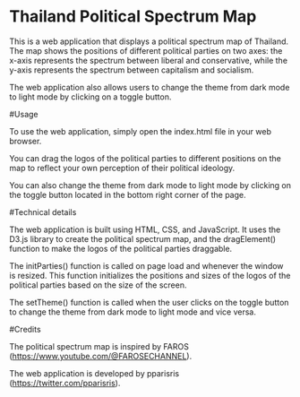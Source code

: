 # Thailand Political Spectrum Map

This is a web application that displays a political spectrum map of Thailand. The map shows the positions of different political parties on two axes: the x-axis represents the spectrum between liberal and conservative, while the y-axis represents the spectrum between capitalism and socialism.

The web application also allows users to change the theme from dark mode to light mode by clicking on a toggle button.

#Usage

To use the web application, simply open the index.html file in your web browser.

You can drag the logos of the political parties to different positions on the map to reflect your own perception of their political ideology.

You can also change the theme from dark mode to light mode by clicking on the toggle button located in the bottom right corner of the page.

#Technical details

The web application is built using HTML, CSS, and JavaScript. It uses the D3.js library to create the political spectrum map, and the dragElement() function to make the logos of the political parties draggable.

The initParties() function is called on page load and whenever the window is resized. This function initializes the positions and sizes of the logos of the political parties based on the size of the screen.

The setTheme() function is called when the user clicks on the toggle button to change the theme from dark mode to light mode and vice versa.

#Credits

The political spectrum map is inspired by FAROS (https://www.youtube.com/@FAROSECHANNEL).

The web application is developed by pparisris (https://twitter.com/pparisris).
